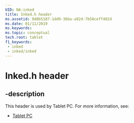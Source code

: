 ```yaml
---
UID: NA:inked
title: Inked.h header
ms.assetid: 9d8b5187-1dd9-36ba-a92d-7b58ceff402d
ms.date: 01/11/2019
ms.keywords: 
ms.topic: conceptual
tech.root: tablet
f1_keywords:
 - inked
 - inked/inked
---
```


# Inked.h header


## -description

This header is used by Tablet PC. For more information, see:

- [Tablet PC](../_tablet/index.md)

